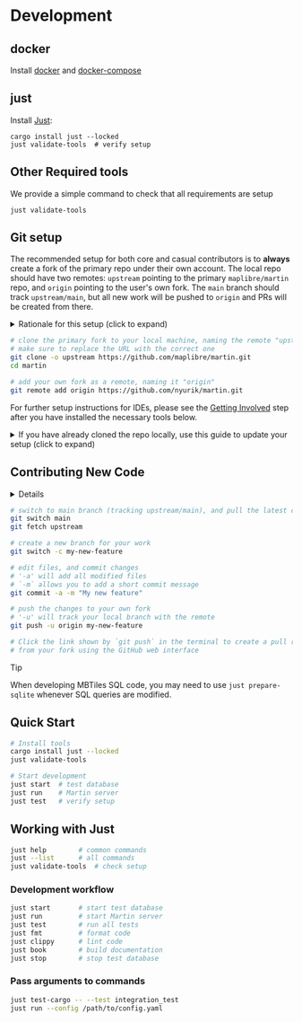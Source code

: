 # Development

## docker

Install [docker](https://docs.docker.com/get-docker/) and [docker-compose](https://docs.docker.com/compose/)

## just

Install [Just](https://github.com/casey/just#readme):

```bash, ignore
cargo install just --locked
just validate-tools  # verify setup
```

## Other Required tools

We provide a simple command to check that all requirements are setup

```bash, ignore
just validate-tools
```

## Git setup

The recommended setup for both core and casual contributors is to **always** create a fork
of the primary repo under their own account. The local repo should have two remotes: `upstream` pointing to the primary `maplibre/martin` repo, and `origin` pointing to the user's own fork. The `main` branch should track `upstream/main`, but all new work will be pushed to `origin` and PRs will be created from there.

<details><summary>Rationale for this setup (click to expand)</summary>

<small>This rationale was copied from [a post](https://gist.github.com/nyurik/4e299ad832fd2dd43d2b27191ed3ec30) by Yuri</small>

Open source contribution is both a technical and a social phenomenon.
Any FOSS project naturally has a "caste system" - a group
of contributors with extensive rights vs everyone else. Some of this separation
is necessary - core contributors have deeper knowledge of the code, share vision,
and trust each other.

Core contributors have one more right that others do not -- they can create repository branches.
Thus, they can contribute "locally" - by pushing proposed changes to the primary repository's work branches,
and create "local" pull requests inside the same repo.  This is different from others,
who can contribute only from their own forks.

There is little difference between creating pull requests from one's own fork and from the primary repo,
and there are a few reasons why core contributors should **never** do it from the primary repo:

* it ensures that casual contributors always run the same CI as core contributors. If contribution process breaks, it will affect everyone, and will get fixed faster.
* it puts everyone on the same leveled playing field, reducing the "caste system" effect, making the project feel more welcoming to new contributors
* it ensures that the primary repo only has maintained branches (e.g. `main` and `v1.x`),
  not a bunch of PR branches whose ownership and work status is unclear to everyone

In the martin repository, we follow this and have a branch protection rule that prevents core contributors from creating pull requests from the primary repo.

</details>

```bash
# clone the primary fork to your local machine, naming the remote "upstream"
# make sure to replace the URL with the correct one
git clone -o upstream https://github.com/maplibre/martin.git
cd martin

# add your own fork as a remote, naming it "origin"
git remote add origin https://github.com/nyurik/martin.git
```

For further setup instructions for IDEs, please see the [Getting Involved](getting-involved.md) step after you have installed the necessary tools below.
<details><summary>If you have already cloned the repo locally, use this guide to update your setup (click to expand)</summary>

If you already cloned the repo locally, you can update it to use the new setup. This assumes you have a local clone of the repo, the remote name is `origin`, and you have already forked the repo on GitHub.

```bash
# Getting a quick glance about your remotes: git remote -v
git remote -v
# Rename the existing remote to "upstream". Your "main" branch will now track "upstream/main"
git remote rename origin upstream

# Add your own fork as a remote, naming it "origin" (adjust the URL)
git remote add origin https://github.com/nyurik/martin.git
```

</details>

## Contributing New Code

<details> 
Every time a developer comments take on an issue, he/she is auto-assigned task 
</details>

```bash
# switch to main branch (tracking upstream/main), and pull the latest changes
git switch main
git fetch upstream

# create a new branch for your work
git switch -c my-new-feature

# edit files, and commit changes
# '-a' will add all modified files
# `-m` allows you to add a short commit message
git commit -a -m "My new feature"

# push the changes to your own fork
# '-u' will track your local branch with the remote
git push -u origin my-new-feature

# Click the link shown by `git push` in the terminal to create a pull request
# from your fork using the GitHub web interface
```

> [!TIP]
> When developing MBTiles SQL code, you may need to use `just prepare-sqlite` whenever SQL queries are modified.

## Quick Start

```bash
# Install tools
cargo install just --locked
just validate-tools

# Start development
just start  # test database
just run    # Martin server
just test   # verify setup
```

## Working with Just

```bash
just help        # common commands
just --list      # all commands
just validate-tools  # check setup
```

### Development workflow

```bash
just start       # start test database
just run         # start Martin server
just test        # run all tests
just fmt         # format code
just clippy      # lint code
just book        # build documentation
just stop        # stop test database
```

### Pass arguments to commands

```bash
just test-cargo -- --test integration_test
just run --config /path/to/config.yaml
```

